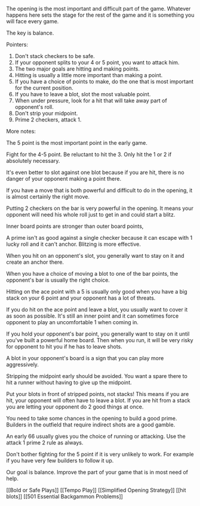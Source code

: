 The opening is the most important and difficult part of the game. Whatever happens here sets the stage for the rest of the game and it is something you will face every game.

The key is balance.

Pointers:

1) Don't stack checkers to be safe. 
2) If your opponent splits to your 4 or 5 point, you want to attack him.
3) The two major goals are hitting and making points.
4) Hitting is usually a little more important than making a point.
5) If you have a choice of points to make, do the one that is most important for the current position.
6) If you have to leave a blot, slot the most valuable point.
7) When under pressure, look for a hit that will take away part of opponent's roll.
8) Don't strip your midpoint.
9) Prime 2 checkers, attack 1.

More notes:

The 5 point is the most important point in the early game.

Fight for the 4-5 point. Be reluctant to hit the 3. Only hit the 1 or 2 if absolutely necessary.

It's even better to slot against one blot because if you are hit, there is no danger of your opponent making a point there.

If you have a move that is both powerful and difficult to do in the opening, it is almost certainly the right move.

Putting 2 checkers on the bar is very powerful in the opening. It means your opponent will need his whole roll just to get in and could start a blitz.

Inner board points are stronger than outer board points,

A prime isn't as good against a single checker because it can escape with 1 lucky roll and it can't anchor. Blitzing is more effective.

When you hit on an opponent's slot, you generally want to stay on it and create an anchor there.

When you have a choice of moving a blot to one of the bar points, the opponent's bar is usually the right choice.

Hitting on the ace point with a 5 is usually only good when you have a big stack on your 6 point and your opponent has a lot of threats.

If you do hit on the ace point and leave a blot, you usually want to cover it as soon as possible. It's still an inner point and it can sometimes force opponent to play an uncomfortable 1 when coming in.

If you hold your opponent's bar point, you generally want to stay on it until you've built a powerful home board. Then when you run, it will be very risky for opponent to hit you if he has to leave shots.

A blot in your opponent's board is a sign that you can play more aggressively.

Stripping the midpoint early should be avoided. You want a spare there to hit a runner without having to give up the midpoint.

Put your blots in front of stripped points, not stacks! This means if you are hit, your opponent will often have to leave a blot. If you are hit from a stack you are letting your opponent do 2 good things at once.

You need to take some chances in the opening to build a good prime. Builders in the outfield that require indirect shots are a good gamble.

An early 66 usually gives you the choice of running or attacking.  Use the attack 1 prime 2 rule as always.

Don't bother fighting for the 5 point if it is very unlikely to work. For example if you have very few builders to follow it up.

Our goal is balance. Improve the part of your game that is in most need of help.

[[Bold or Safe Plays]]
[[Tempo Play]]
[[Simplified Opening Strategy]]
[[hit blots]]
[[501 Essential Backgammon Problems]]
